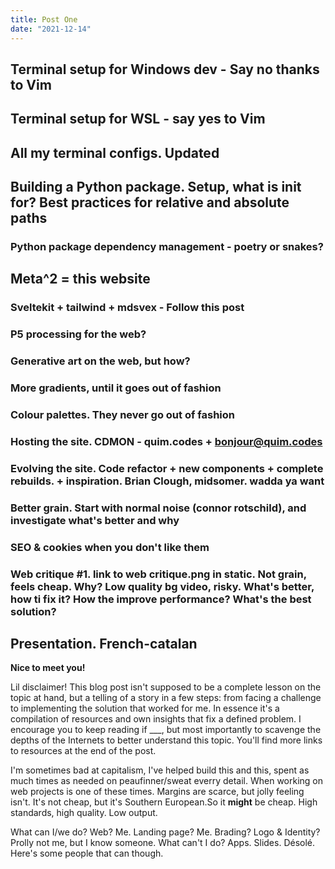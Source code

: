 ```yaml
---
title: Post One
date: "2021-12-14"
---
```


## Terminal setup for Windows dev - Say no thanks to Vim

## Terminal setup for WSL - say yes to Vim

## All my terminal configs. Updated

## Building a Python package. Setup, what is __init__ for? Best practices for relative and absolute paths

### Python package dependency management - poetry or snakes?

## Meta^2 = this website

### Sveltekit + tailwind + mdsvex - Follow this post

### P5 processing for the web?

### Generative art on the web, but how?

### More gradients, until it goes out of fashion

### Colour palettes. They never go out of fashion

### Hosting the site. CDMON - quim.codes + bonjour@quim.codes

### Evolving the site. Code refactor + new components + complete rebuilds. + inspiration. Brian Clough, midsomer. wadda ya want

### Better grain. Start with normal noise (connor rotschild), and investigate what's better and why

### SEO & cookies when you don't like them

### Web critique #1. link to web critique.png in static. Not grain, feels cheap. Why? Low quality bg video, risky. What's better, how ti fix it? How the improve performance? What's the best solution?

## Presentation. French-catalan

__Nice to meet you!__

Lil disclaimer! This blog post isn't supposed to be a complete lesson on the topic at hand, but a telling of a story in a few steps: from facing a challenge to implementing the solution that worked for me. In essence it's a compilation of resources and own insights that fix a defined problem. I encourage you to keep reading if ___, but most importantly to scavenge the depths of the Internets to better understand this topic. You'll find more links to resources at the end of the post.

I'm sometimes bad at capitalism, I've helped build this and this, spent as much times as needed on peaufinner/sweat everry detail. When working on web projects is one of these times. Margins are scarce, but jolly feeling isn't. It's not cheap, but it's Southern European.So it __might__ be cheap. High standards, high quality. Low output.

What can I/we do? Web? Me. Landing page? Me. Brading? Logo & Identity? Prolly not me, but I know someone.
What can't I do? Apps. Slides. Désolé. Here's some people that can though.
